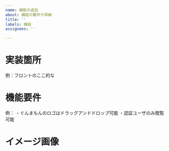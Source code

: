 ```yaml
---
name: 機能の追加
about: 機能の要件や詳細
title: ''
labels: 機能
assignees: ''

---
```


# 実装箇所
例：フロントのここ的な

# 機能要件
例：
・ぐんまもんのロゴはドラッグアンドドロップ可能
・認証ユーザのみ閲覧可能

# イメージ画像

